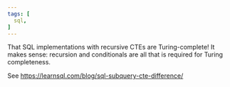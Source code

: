 ```yaml
---
tags: [
  sql,
]
---
```

That SQL implementations with recursive CTEs are Turing-complete!
It makes sense: recursion and conditionals are all that is required for Turing completeness.

See https://learnsql.com/blog/sql-subquery-cte-difference/